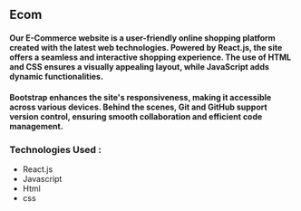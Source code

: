 ## Ecom

#### Our E-Commerce website is a user-friendly online shopping platform created with the latest web technologies. Powered by React.js, the site offers a seamless and interactive shopping experience. The use of HTML and CSS ensures a visually appealing layout, while JavaScript adds dynamic functionalities.

#### Bootstrap enhances the site's responsiveness, making it accessible across various devices. Behind the scenes, Git and GitHub support version control, ensuring smooth collaboration and efficient code management.

### Technologies Used :
- React.js
- Javascript
- Html
- css
  
  
